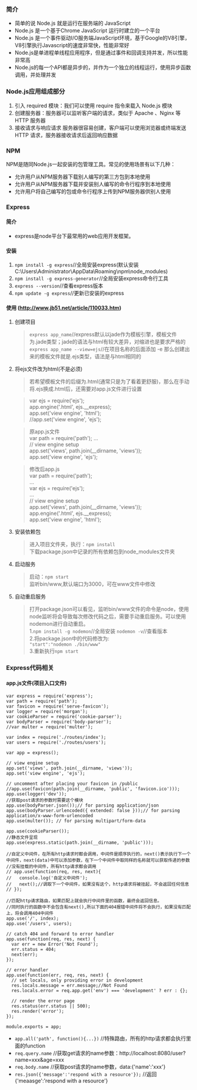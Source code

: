 ### 简介

* 简单的说 Node.js 就是运行在服务端的 JavaScript
* Node.js 是一个基于Chrome JavaScript 运行时建立的一个平台
* Node.js 是一个事件驱动I/O服务端JavaScript环境，基于Google的V8引擎，V8引擎执行Javascript的速度非常快，性能非常好
* Node.js是单进程单线程应用程序，但是通过事件和回调支持并发，所以性能非常高
* Node.js的每一个API都是异步的，并作为一个独立的线程运行，使用异步函数调用，并处理并发

### Node.js应用组成部分

1. 引入 required 模块：我们可以使用 require 指令来载入 Node.js 模块
2. 创建服务器：服务器可以监听客户端的请求，类似于 Apache 、Nginx 等 HTTP 服务器
3. 接收请求与响应请求 服务器很容易创建，客户端可以使用浏览器或终端发送 HTTP 请求，服务器接收请求后返回响应数据

### NPM

NPM是随同Node.js一起安装的包管理工具。常见的使用场景有以下几种：
* 允许用户从NPM服务器下载别人编写的第三方包到本地使用
* 允许用户从NPM服务器下载并安装别人编写的命令行程序到本地使用
* 允许用户将自己编写的包或命令行程序上传到NPM服务器供别人使用

### Express
#### 简介
* express是node平台下最常用的web应用开发框架。

#### 安装
1. `npm install -g express`//全局安装express(默认安装C:\Users\Administrator\AppData\Roaming\npm\node_modules)
2. `npm install -g express-generator`//全局安装express命令行工具
3. `express --version`//查看express版本
4. `npm update -g express`//更新已安装的express

#### 使用 (http://www.jb51.net/article/110033.htm)
1. 创建项目
   >`express app_name`//express默认以jade作为模板引擎，模板文件为.jade类型；jade的语法与html有较大差异，对缩进也是要求严格的
   >`express app_name --view=ejs`//在项目名称的后面添加 -e 那么创建出来的模板文件就是.ejs类型，语法是与html相同的
2. 将ejs文件改为html(不是必须)
   > 若希望模板文件的后缀为.html(通常只是为了看着更舒服)，那么在手动将.ejs换成.html后，还需要对app.js文件进行设置

   >var ejs = require('ejs');  
    app.engine('.html', ejs.__express);  
    app.set('view engine', 'html');  
    //app.set('view engine', 'ejs');

   >原app.js文件  
   var path = require('path');
   ...  
   // view engine setup  
   app.set('views', path.join(__dirname, 'views'));  
   app.set('view engine', 'ejs');  

   >修改后app.js  
   var path = require('path');  
   ...  
   var ejs = require('ejs');  
   ...  
   // view engine setup  
   app.set('views', path.join(__dirname, 'views'));  
   app.engine('.html', ejs.__express);  
   app.set('view engine', 'html');
3. 安装依赖包
   >进入项目文件夹，执行：`npm install`  
   下载package.json中记录的所有依赖包到node_modules文件夹
4. 启动服务
   >启动：`npm start`  
   监听bin/www,默认端口为3000，可在www文件中修改
5. 自动重启服务
   >打开package.json可以看见，监听bin/www文件的命令是node，使用node监听将会导致每次修改代码之后，需要手动重启服务。可以使用nodemon进行自动重启。  
   1.`npm install -g nodemon`//全局安装 `nodemon -v`//查看版本  
   2.将package.json中的代码修改为:  
   `"start":"nodemon ./bin/www"`  
   3.重新执行`npm start`

### Express代码相关
#### app.js文件(项目入口文件)
```
var express = require('express');
var path = require('path');
var favicon = require('serve-favicon');
var logger = require('morgan');
var cookieParser = require('cookie-parser');
var bodyParser = require('body-parser');
//var multer = require('multer'); 

var index = require('./routes/index');
var users = require('./routes/users');

var app = express();

// view engine setup
app.set('views', path.join(__dirname, 'views'));
app.set('view engine', 'ejs');

// uncomment after placing your favicon in /public
//app.use(favicon(path.join(__dirname, 'public', 'favicon.ico')));
app.use(logger('dev'));
//获取post请求的参数时需要这个模块
app.use(bodyParser.json());// for parsing application/json
app.use(bodyParser.urlencoded({ extended: false }));// for parsing application/x-www-form-urlencoded
app.use(multer()); // for parsing multipart/form-data

app.use(cookieParser());
//静态文件呈现
app.use(express.static(path.join(__dirname, 'public')));

//自定义中间件，在所有http请求时都会调用，中间件是顺序执行的，next()表示执行下一个中间件，next(data)中可以添加参数，在下一个中间件中取同样的名称就可以获取传递的参数
//没有挂载的中间件，所有http请求都会调用
// app.use(function(req, res, next){
//   console.log('自定义中间件');
//   next();//调取下一个中间件，如果没有这个，http请求将被挂起，不会返回任何信息
// });

//匹配http请求路由，如果匹配上就会执行中间件里的函数，最终会返回信息。
//同时执行的函数中不会包含有next(),所以下面的404报错中间件将不会执行，如果没有匹配上，将会调用404中间件
app.use('/', index);
app.use('/users', users);

// catch 404 and forward to error handler
app.use(function(req, res, next) {
  var err = new Error('Not Found');
  err.status = 404;
  next(err);
});

// error handler
app.use(function(err, req, res, next) {
  // set locals, only providing error in development
  res.locals.message = err.message;//Not Found
  res.locals.error = req.app.get('env') === 'development' ? err : {};

  // render the error page
  res.status(err.status || 500);
  res.render('error');
});

module.exports = app;
```
* `app.all('path', function(){...})` //特殊路由，所有的http请求都会执行里面的function
* `req.query.name` //获取get请求的name参数：http://localhost:8080/user?name=xxx&age=xxx
* `req.body.name` //获取post请求的name参数，data:{'name':'xxx'}
* `res.json({'message':'respond with a resource'});`  //返回{'meaasge':'respond with a resource'}
